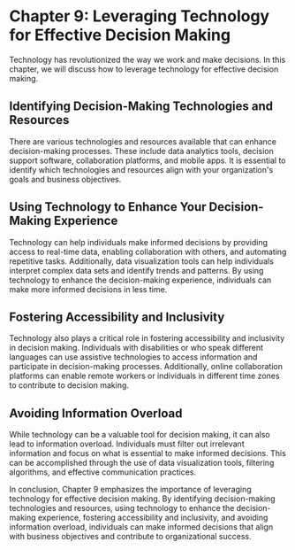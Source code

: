 Chapter 9: Leveraging Technology for Effective Decision Making
==============================================================

Technology has revolutionized the way we work and make decisions. In this chapter, we will discuss how to leverage technology for effective decision making.

Identifying Decision-Making Technologies and Resources
------------------------------------------------------

There are various technologies and resources available that can enhance decision-making processes. These include data analytics tools, decision support software, collaboration platforms, and mobile apps. It is essential to identify which technologies and resources align with your organization's goals and business objectives.

Using Technology to Enhance Your Decision-Making Experience
-----------------------------------------------------------

Technology can help individuals make informed decisions by providing access to real-time data, enabling collaboration with others, and automating repetitive tasks. Additionally, data visualization tools can help individuals interpret complex data sets and identify trends and patterns. By using technology to enhance the decision-making experience, individuals can make more informed decisions in less time.

Fostering Accessibility and Inclusivity
---------------------------------------

Technology also plays a critical role in fostering accessibility and inclusivity in decision making. Individuals with disabilities or who speak different languages can use assistive technologies to access information and participate in decision-making processes. Additionally, online collaboration platforms can enable remote workers or individuals in different time zones to contribute to decision making.

Avoiding Information Overload
-----------------------------

While technology can be a valuable tool for decision making, it can also lead to information overload. Individuals must filter out irrelevant information and focus on what is essential to make informed decisions. This can be accomplished through the use of data visualization tools, filtering algorithms, and effective communication practices.

In conclusion, Chapter 9 emphasizes the importance of leveraging technology for effective decision making. By identifying decision-making technologies and resources, using technology to enhance the decision-making experience, fostering accessibility and inclusivity, and avoiding information overload, individuals can make informed decisions that align with business objectives and contribute to organizational success.
